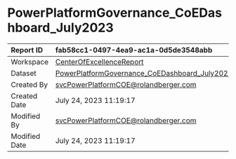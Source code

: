 



# PowerPlatformGovernance_CoEDashboard_July2023

|Report ID|fab58cc1-0497-4ea9-ac1a-0d5de3548abb|
| :--- | :--- |
|Workspace|[CenterOfExcellenceReport](../Workspaces/CenterOfExcellenceReport.md)|
|Dataset|[PowerPlatformGovernance_CoEDashboard_July2023](../Datasets/PowerPlatformGovernance_CoEDashboard_July2023.md)|
|Created By|svcPowerPlatformCOE@rolandberger.com|
|Created Date|July 24, 2023 11:19:17|
|Modified By|svcPowerPlatformCOE@rolandberger.com|
|Modified Date|July 24, 2023 11:19:17|
